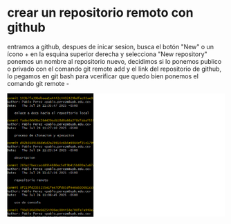 # crear un repositorio remoto con github
entramos a github, despues de inicar sesion, busca el botón "New" o un ícono + en la esquina superior derecha y selecciona "New repository"
ponemos un nombre al repositorio nuevo, decidimos si lo ponemos publico o privado
con el comando git remote add y el link del repositorio de github, lo pegamos en git bash
para vcerificar que quedo bien ponemos el comando git remote -

![link imagen](../images/imagen%203.png)
